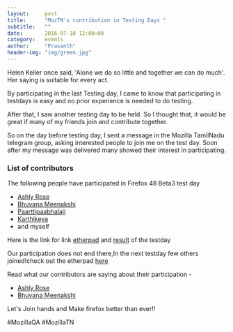 ```yaml
---
layout:     post
title:      "MozTN's contribution in Testing Days "
subtitle:   ""
date:       2016-07-10 12:00:00
category:	events
author:     "Prasanth"
header-img: "img/green.jpg"
---
```

<p>Helen Keller once said, 'Alone we do so little and together we can do much'. Her saying is suitable for every act.</p>
<p>By participating in the last Testing day, I came to know that participating in testdays is easy and no prior experience is needed to do testing.</p>
<p>After that, I saw another testing day to be held. So I thought that, it would be great if many of my friends join and contribute together.</p>
<p>So on the day before testing day, I sent a message in the Mozilla TamilNadu telegram group, asking interested people to join me on the test day. Soon after my message was delivered many showed their interest in participating.</p>
<h3>List of contributors</h3>
<p>The following people have participated in Firefox 48 Beta3 test day</p>
<ul>
	<li><a href="https://www.facebook.com/ashli.rose.902">Ashly Rose</a></li>
	<li><a href="https://twitter.com/bhuvanakotees1">Bhuvana Meenakshi</a></li>
	<li><a href="https://twitter.com/paarilovely">Paarttipaabhalaji</a></li>
	<li><a href="https://m.facebook.com/lkkarthikeya">Karthikeya</a></li>
	<li>and myself</li>
</ul>
<p>Here is the link for link <a href="https://public.etherpad-mozilla.org/p/testday-20160624">etherpad</a> and <a href="https://quality.mozilla.org/2016/06/firefox-48-beta-3-testday-results/">result</a> of the testday</p>

<p>Our participation does not end there,In the next testday few others joined!check out the etherpad <a href="https://public.etherpad-mozilla.org/p/mozqabd-testday-20160708">here</a></p>

Read what our contributors are saying about their participation -
<ul>
	<li><a href="http://ashlirosemathew.blogspot.in/2016/07/firefox-48-beta-testing.html">Ashly Rose</a></li>
	<li><a href="http://bhuvanameenakshifirefox.blogspot.in/2016/06/firefox-48-beta-3-testday.html">Bhuvana Meenakshi</a></li>
</ul>
<p>Let's Join hands and Make firefox better than ever!!</p>
<p>#MozillaQA #MozillaTN</p>
